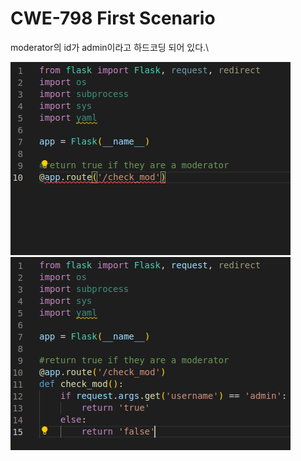 # CWE-798 First Scenario

moderator의 id가 admin이라고 하드코딩 되어 있다.\

![init](./CWE-798_1-init.png)\
![result1](./CWE-798_1-result-1.png)
